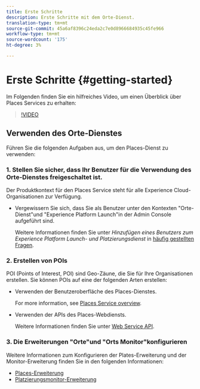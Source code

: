 ```yaml
---
title: Erste Schritte
description: Erste Schritte mit dem Orte-Dienst.
translation-type: tm+mt
source-git-commit: 45a6af8396c24eda2c7e0d8966684935c45fe966
workflow-type: tm+mt
source-wordcount: '175'
ht-degree: 3%

---
```



# Erste Schritte {#getting-started}

Im Folgenden finden Sie ein hilfreiches Video, um einen Überblick über Places Services zu erhalten:

<!--
Test of different youtube link for exl
-->

>[!VIDEO](https://video.tv.adobe.com/v/41647)

## Verwenden des Orte-Dienstes

Führen Sie die folgenden Aufgaben aus, um den Places-Dienst zu verwenden:

### 1. Stellen Sie sicher, dass Ihr Benutzer für die Verwendung des Orte-Dienstes freigeschaltet ist.

Der Produktkontext für den Places Service steht für alle Experience Cloud-Organisationen zur Verfügung.

* Vergewissern Sie sich, dass Sie als Benutzer unter den Kontexten &quot;Orte-Dienst&quot;und &quot;Experience Platform Launch&quot;in der Admin Console aufgeführt sind.

   Weitere Informationen finden Sie unter *Hinzufügen eines Benutzers zum Experience Platform Launch- und Platzierungsdienst* in [häufig gestellten Fragen](/help/places-gain-access.md).


### 2. Erstellen von POIs

POI (Points of Interest, POI) sind Geo-Zäune, die Sie für Ihre Organisationen erstellen. Sie können POIs auf eine der folgenden Arten erstellen:

* Verwenden der Benutzeroberfläche des Places-Dienstes.

   For more information, see [Places Service overview](/help/poi-mgmt-ui/poi-mgmt-ui-overview.md).

* Verwenden der APIs des Places-Webdiensts.

   Weitere Informationen finden Sie unter [Web Service API](/help/web-service-api/places-web-services.md).


### 3. Die Erweiterungen &quot;Orte&quot;und &quot;Orts Monitor&quot;konfigurieren

Weitere Informationen zum Konfigurieren der Plates-Erweiterung und der Monitor-Erweiterung finden Sie in den folgenden Informationen:

* [Places-Erweiterung](/help/places-ext-aep-sdks/places-extension/places-extension.md)
* [Platzierungsmonitor-Erweiterung](/help/places-ext-aep-sdks/places-monitor-extension/places-monitor-extension.md)
